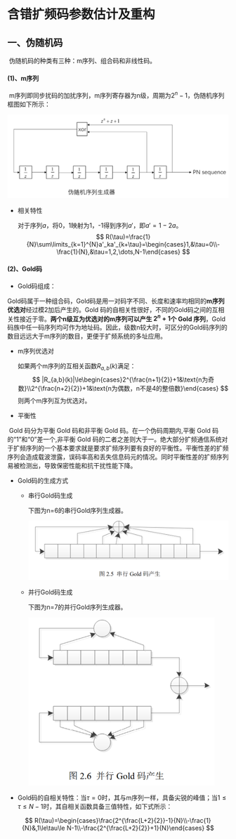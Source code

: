 # 含错扩频码参数估计及重构

## 一、伪随机码

​	伪随机码的种类有三种：m序列、组合码和非线性码。

#### (1)、m序列

​	m序列即同步扰码的加扰序列，m序列寄存器为n级，周期为$2^n-1$，伪随机序列框图如下所示：

<img src="./Data/Pictures/伪随机序列生成器.png" alt="伪随机序列生成器" style="zoom: 50%;" />

- 相关特性

  对于序列$a$，将0，1映射为1，-1得到序列$a'$，即$a'=1-2a$。
  $$
  R(\tau)=\frac{1}{N}\sum\limits_{k=1}^{N}a'_ka'_{k+\tau}=\begin{cases}1,&\tau=0\\-\frac{1}{N},&\tau=1,2,\dots,N-1\end{cases}
  $$

#### (2)、Gold码

- Gold码组成：	

​	Gold码属于一种组合码，Gold码是用一对码字不同、长度和速率均相同的**m序列优选对**经过模2加后产生的。Gold 码的自相关性很好，不同的Gold码之间的互相关性接近于零。**两个n级互为优选对的m序列可以产生 $2^n+1$个 Gold 序列**，Gold 码族中任一码序列均可作为地址码。因此，级数n较大时，可区分的Gold码序列的数目远远大于m序列的数目，更便于扩频系统的多址应用。

- m序列优选对

  如果两个m序列的互相关函数$R_{a,b}(k)$满足：
  $$
  |R_{a,b}(k)|\le\begin{cases}2^{\frac{n+1}{2}}+1&\text{n为奇数}\\2^{\frac{n+2}{2}}+1&\text{n为偶数，n不是4的整倍数}\end{cases}
  $$
  则两个m序列互为优选对。

- 平衡性

​	Gold 码分为平衡 Gold 码和非平衡 Gold 码。在一个伪码周期内,平衡 Gold  码的“1”和“0”差一个,非平衡 Gold 码的二者之差则大于一。绝大部分扩频通信系统对于扩频序列的一个基本要求就是要求扩频序列要有良好的平衡性。平衡性差的扩频序列会造成载波泄露，误码率高和丢失信息码元的情况。同时平衡性差的扩频序列易被检测出，导致保密性能和抗干扰性能下降。

- Gold码的生成方式

  - 串行Gold码生成

    下图为n=6的串行Gold序列生成器。

    <img src="./Data/Pictures/串行Gold序列生成.png" alt="串行Gold序列生成" style="zoom:67%;" />

  - 并行Gold码生成

    下图为n=7的并行Gold序列生成器。

    <img src="./Data/Pictures/并行Gold序列生成.png" alt="并行Gold序列生成" style="zoom:67%;" />

    

- Gold码的自相关特性：当$\tau=0$时，其与m序列一样，具备尖锐的峰值；当$1\le\tau\le N-1$时，其自相关函数具备三值特性，如下式所示：

$$
R(\tau)=\begin{cases}\frac{2^{\frac{L+2}{2}}-1}{N}\\-\frac{1}{N}&,1\le\tau\le N-1\\-\frac{2^{\frac{L+2}{2}}+1}{N}\end{cases}
$$

## 